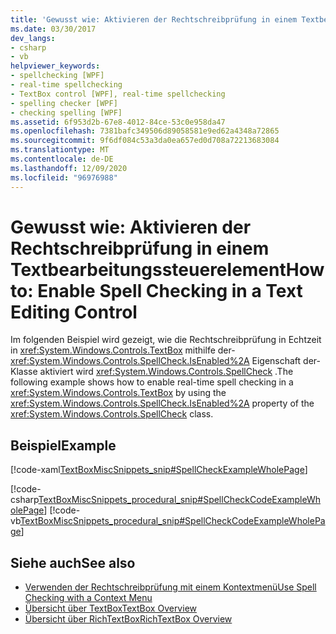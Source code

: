 ```yaml
---
title: 'Gewusst wie: Aktivieren der Rechtschreibprüfung in einem Textbearbeitungssteuerelement'
ms.date: 03/30/2017
dev_langs:
- csharp
- vb
helpviewer_keywords:
- spellchecking [WPF]
- real-time spellchecking
- TextBox control [WPF], real-time spellchecking
- spelling checker [WPF]
- checking spelling [WPF]
ms.assetid: 6f953d2b-67e8-4012-84ce-53c0e958da47
ms.openlocfilehash: 7381bafc349506d89058581e9ed62a4348a72865
ms.sourcegitcommit: 9f6df084c53a3da0ea657ed0d708a72213683084
ms.translationtype: MT
ms.contentlocale: de-DE
ms.lasthandoff: 12/09/2020
ms.locfileid: "96976988"
---
```

# <a name="how-to-enable-spell-checking-in-a-text-editing-control"></a><span data-ttu-id="47259-102">Gewusst wie: Aktivieren der Rechtschreibprüfung in einem Textbearbeitungssteuerelement</span><span class="sxs-lookup"><span data-stu-id="47259-102">How to: Enable Spell Checking in a Text Editing Control</span></span>
<span data-ttu-id="47259-103">Im folgenden Beispiel wird gezeigt, wie die Rechtschreibprüfung in Echtzeit in <xref:System.Windows.Controls.TextBox> mithilfe der- <xref:System.Windows.Controls.SpellCheck.IsEnabled%2A> Eigenschaft der-Klasse aktiviert wird <xref:System.Windows.Controls.SpellCheck> .</span><span class="sxs-lookup"><span data-stu-id="47259-103">The following example shows how to enable real-time spell checking in a <xref:System.Windows.Controls.TextBox> by using the <xref:System.Windows.Controls.SpellCheck.IsEnabled%2A> property of the <xref:System.Windows.Controls.SpellCheck> class.</span></span>  
  
## <a name="example"></a><span data-ttu-id="47259-104">Beispiel</span><span class="sxs-lookup"><span data-stu-id="47259-104">Example</span></span>  
 [!code-xaml[TextBoxMiscSnippets_snip#SpellCheckExampleWholePage](~/samples/snippets/csharp/VS_Snippets_Wpf/TextBoxMiscSnippets_snip/csharp/spellcheckexample.xaml#spellcheckexamplewholepage)]  
  
 [!code-csharp[TextBoxMiscSnippets_procedural_snip#SpellCheckCodeExampleWholePage](~/samples/snippets/csharp/VS_Snippets_Wpf/TextBoxMiscSnippets_procedural_snip/CSharp/SpellCheckExample.cs#spellcheckcodeexamplewholepage)]
 [!code-vb[TextBoxMiscSnippets_procedural_snip#SpellCheckCodeExampleWholePage](~/samples/snippets/visualbasic/VS_Snippets_Wpf/TextBoxMiscSnippets_procedural_snip/visualbasic/spellcheckexample.vb#spellcheckcodeexamplewholepage)]  
  
## <a name="see-also"></a><span data-ttu-id="47259-105">Siehe auch</span><span class="sxs-lookup"><span data-stu-id="47259-105">See also</span></span>

- [<span data-ttu-id="47259-106">Verwenden der Rechtschreibprüfung mit einem Kontextmenü</span><span class="sxs-lookup"><span data-stu-id="47259-106">Use Spell Checking with a Context Menu</span></span>](how-to-use-spell-checking-with-a-context-menu.md)
- [<span data-ttu-id="47259-107">Übersicht über TextBox</span><span class="sxs-lookup"><span data-stu-id="47259-107">TextBox Overview</span></span>](textbox-overview.md)
- [<span data-ttu-id="47259-108">Übersicht über RichTextBox</span><span class="sxs-lookup"><span data-stu-id="47259-108">RichTextBox Overview</span></span>](richtextbox-overview.md)

